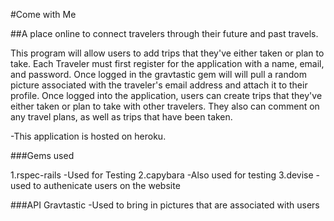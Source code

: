 #Come with Me

##A place online to connect travelers through their future and past travels.

This program will allow users to add trips that they've either taken or plan to take. 
Each Traveler must first register for the application with a name, email, and password. Once logged in the gravtastic gem will
will pull a random picture associated with the traveler's email address and attach it to their profile. Once logged into 
the application, users can create trips that they've either taken or plan to take with other travelers. They also can 
comment on any travel plans, as well as trips that have been taken.



-This application is hosted on heroku.

###Gems used

1.rspec-rails
-Used for Testing
2.capybara
-Also used for testing
3.devise
-used to authenicate users on the website


###API
Gravtastic
-Used to bring in pictures that are associated with users
